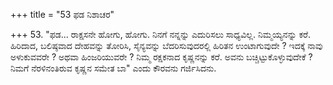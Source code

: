 +++
title = "53 ಫಡ ನಿಶಾಚರ"

+++
53. "ಫಡ... ರಾಕ್ಷಸನೇ ಹೋಗು, ಹೋಗು. ನಿನಗೆ ನನ್ನನ್ನು ಎದುರಿಸಲು ಸಾಧ್ಯವಿಲ್ಲ. ನಿಮ್ಮಯ್ಯನನ್ನು ಕರೆ. ಹಿರಿದಾದ, ಬಲಿಷ್ಠವಾದ ದೇಹವನ್ನು ತೋರಿಸಿ, ಸೈನ್ಯವನ್ನು ಬೆದರಿಸುವುದರಲ್ಲಿ ಹಿರಿತನ ಉಂಟಾಗುವುದೇ ? ಇದಕ್ಕೆ ನಾವು ಅಳುಕುವವರೇ ? ಅಥವಾ ಹಿಂಜರಿಯುವರೇ ? ನಿಮ್ಮ ರಕ್ಷಕನಾದ ಕೃಷ್ಣನನ್ನು ಕರೆ. ಅವನು ಬಚ್ಚಿಟ್ಟುಕೊಳ್ಳುವುದೇಕೆ ? ನಿಮಗೆ ನೆರಳಿನಂತಿರುವ ಕೃಷ್ಣನ ಸಮೇತ ಬಾ" ಎಂದು ಕೌರವನು ಗರ್ಜಿಸಿದನು.